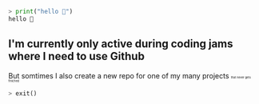 ```python
> print("hello 👋")
hello 👋
```

## I'm currently only active during coding jams where I need to use Github
But somtimes I also create a new repo for one of my many projects <sub><sup><sub><sup><sub>that never gets finiched</sub></sup></sub></sup></sub>

```python
> exit()
```
